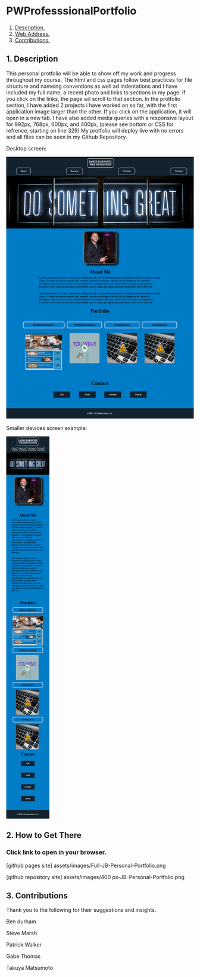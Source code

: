 # PWProfesssionalPortfolio

1. [ Description. ](#desc)
2. [ Web Address. ](#web-address)
3. [ Contributions. ](#contributions)


<a name="desc"></a>
## 1. Description


This personal protfolio will be able to show off my work and progress throughout my course.
The html and css pages follow best practices for file structure and nameing conventions as well ad indentations and
I have included my full name, a recent photo and links to sections in my page.
If you click on the links, the page wil scroll to that section.
In the protfolio section, I have added 2 projects i have worked on so far, with the first application image larger than the other. If you click on the application, it will open in a new tab.
I have also added media queries with a responsive layout for 992px, 768px, 600px, and 400px, (please see bottom or CSS for refrence, starting on line 329)
My protfolio will deploy live with no errors and all files can be seen in my Github Repository.


Desktop screen:

![Top-Page-Area](assets/images/full_Design_Portfolio.png "Top-Page-Area")

Smaller devices screen example:

![Top-Page-Area](assets/images/400-px-JB-Personal-Portfolio.png "Top-Page-Area")

<a name="web-address"></a>
## 2. How to Get There

### Click link to open in your browser.


[github pages site] assets/images/Full-JB-Personal-Portfolio.png

[github repository site] assets/images/400 px-JB-Personal-Portfolio.png

<a name="contributions"></a>
## 3. Contributions
Thank you to the following for their suggestions and insights.

Ben durham

Steve Marsh

Patrick Walker

Gabe Thomas

Takuya Matsumoto

